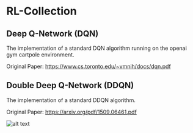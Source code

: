 # RL-Collection

## Deep Q-Network (DQN)
The implementation of a standard DQN algorithm running on the openai gym cartpole environment.

Original Paper: https://www.cs.toronto.edu/~vmnih/docs/dqn.pdf

## Double Deep Q-Network (DDQN)
The implementation of a standard DDQN algorithm.

Original Paper: https://arxiv.org/pdf/1509.06461.pdf

![alt text](https://miro.medium.com/max/1098/1*4B46Bc9EDUdwrnqhAUp7hQ.png)
